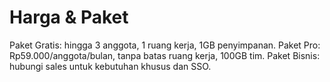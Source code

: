 # Harga & Paket
Paket Gratis: hingga 3 anggota, 1 ruang kerja, 1GB penyimpanan.
Paket Pro: Rp59.000/anggota/bulan, tanpa batas ruang kerja, 100GB tim.
Paket Bisnis: hubungi sales untuk kebutuhan khusus dan SSO.
